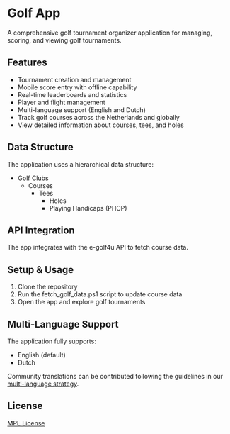 # Golf App

A comprehensive golf tournament organizer application for managing, scoring, and viewing golf tournaments.

## Features

- Tournament creation and management
- Mobile score entry with offline capability
- Real-time leaderboards and statistics
- Player and flight management
- Multi-language support (English and Dutch)
- Track golf courses across the Netherlands and globally
- View detailed information about courses, tees, and holes

## Data Structure

The application uses a hierarchical data structure:
- Golf Clubs
  - Courses
    - Tees
      - Holes
      - Playing Handicaps (PHCP)

## API Integration

The app integrates with the e-golf4u API to fetch course data.

## Setup & Usage

1. Clone the repository
2. Run the fetch_golf_data.ps1 script to update course data
3. Open the app and explore golf tournaments

## Multi-Language Support

The application fully supports:
- English (default)
- Dutch

Community translations can be contributed following the guidelines in our [multi-language strategy](docs/multi-language-strategy.md).

## License

[MPL License](LICENSE)
